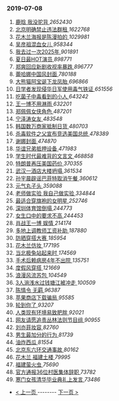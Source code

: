 ### 2019-07-08 
1. [ 鹿晗 我没驼背 ](https://s.weibo.com/weibo?q=%E9%B9%BF%E6%99%97%20%E6%88%91%E6%B2%A1%E9%A9%BC%E8%83%8C&Refer=top) *2652430*
1. [ 北京明确禁止违法群租 ](https://s.weibo.com/weibo?q=%23%E5%8C%97%E4%BA%AC%E6%98%8E%E7%A1%AE%E7%A6%81%E6%AD%A2%E8%BF%9D%E6%B3%95%E7%BE%A4%E7%A7%9F%23&Refer=top) *1622768*
1. [ 花木兰海报是陈漫拍的 ](https://s.weibo.com/weibo?q=%23%E8%8A%B1%E6%9C%A8%E5%85%B0%E6%B5%B7%E6%8A%A5%E6%98%AF%E9%99%88%E6%BC%AB%E6%8B%8D%E7%9A%84%23&Refer=top) *1029981*
1. [ 吴彦祖混血女儿 ](https://s.weibo.com/weibo?q=%23%E5%90%B4%E5%BD%A6%E7%A5%96%E6%B7%B7%E8%A1%80%E5%A5%B3%E5%84%BF%23&Refer=top) *958344*
1. [ 我去过一次2025年 ](https://s.weibo.com/weibo?q=%23%E6%88%91%E5%8E%BB%E8%BF%87%E4%B8%80%E6%AC%A12025%E5%B9%B4%23&Refer=top) *901891*
1. [ 夏日最HOT演员 ](https://s.weibo.com/weibo?q=%23%E5%A4%8F%E6%97%A5%E6%9C%80HOT%E6%BC%94%E5%91%98%23&Refer=top) *898771*
1. [ 郑爽回应新剧收视率暴跌 ](https://s.weibo.com/weibo?q=%23%E9%83%91%E7%88%BD%E5%9B%9E%E5%BA%94%E6%96%B0%E5%89%A7%E6%94%B6%E8%A7%86%E7%8E%87%E6%9A%B4%E8%B7%8C%23&Refer=top) *896777*
1. [ 蕾哈娜中国风封面 ](https://s.weibo.com/weibo?q=%23%E8%95%BE%E5%93%88%E5%A8%9C%E4%B8%AD%E5%9B%BD%E9%A3%8E%E5%B0%81%E9%9D%A2%23&Refer=top) *780188*
1. [ 大熊猫阿宝诞下龙凤胎 ](https://s.weibo.com/weibo?q=%23%E5%A4%A7%E7%86%8A%E7%8C%AB%E9%98%BF%E5%AE%9D%E8%AF%9E%E4%B8%8B%E9%BE%99%E5%87%A4%E8%83%8E%23&Refer=top) *696866*
1. [ 日学者发现侵华日军使用毒气铁证 ](https://s.weibo.com/weibo?q=%23%E6%97%A5%E5%AD%A6%E8%80%85%E5%8F%91%E7%8E%B0%E4%BE%B5%E5%8D%8E%E6%97%A5%E5%86%9B%E4%BD%BF%E7%94%A8%E6%AF%92%E6%B0%94%E9%93%81%E8%AF%81%23&Refer=top) *651556*
1. [ 吃菌子中毒看到的小人 ](https://s.weibo.com/weibo?q=%23%E5%90%83%E8%8F%8C%E5%AD%90%E4%B8%AD%E6%AF%92%E7%9C%8B%E5%88%B0%E7%9A%84%E5%B0%8F%E4%BA%BA%23&Refer=top) *643242*
1. [ 王一博不用淋雨 ](https://s.weibo.com/weibo?q=%23%E7%8E%8B%E4%B8%80%E5%8D%9A%E4%B8%8D%E7%94%A8%E6%B7%8B%E9%9B%A8%23&Refer=top) *632201*
1. [ 郑佩佩女侠角色 ](https://s.weibo.com/weibo?q=%23%E9%83%91%E4%BD%A9%E4%BD%A9%E5%A5%B3%E4%BE%A0%E8%A7%92%E8%89%B2%23&Refer=top) *487201*
1. [ 宁泽涛女友 ](https://s.weibo.com/weibo?q=%23%E5%AE%81%E6%B3%BD%E6%B6%9B%E5%A5%B3%E5%8F%8B%23&Refer=top) *483548*
1. [ 韩国数万商家抵制日货 ](https://s.weibo.com/weibo?q=%23%E9%9F%A9%E5%9B%BD%E6%95%B0%E4%B8%87%E5%95%86%E5%AE%B6%E6%8A%B5%E5%88%B6%E6%97%A5%E8%B4%A7%23&Refer=top) *480703*
1. [ 杀毒软件之父宣布竞选美国总统 ](https://s.weibo.com/weibo?q=%23%E6%9D%80%E6%AF%92%E8%BD%AF%E4%BB%B6%E4%B9%8B%E7%88%B6%E5%AE%A3%E5%B8%83%E7%AB%9E%E9%80%89%E7%BE%8E%E5%9B%BD%E6%80%BB%E7%BB%9F%23&Refer=top) *478389*
1. [ 谢娜封面 ](https://s.weibo.com/weibo?q=%23%E8%B0%A2%E5%A8%9C%E5%B0%81%E9%9D%A2%23&Refer=top) *474870*
1. [ 华谊兄弟抵押设备 ](https://s.weibo.com/weibo?q=%23%E5%8D%8E%E8%B0%8A%E5%85%84%E5%BC%9F%E6%8A%B5%E6%8A%BC%E8%AE%BE%E5%A4%87%23&Refer=top) *471983*
1. [ 学生时代最难背的文言文 ](https://s.weibo.com/weibo?q=%23%E5%AD%A6%E7%94%9F%E6%97%B6%E4%BB%A3%E6%9C%80%E9%9A%BE%E8%83%8C%E7%9A%84%E6%96%87%E8%A8%80%E6%96%87%23&Refer=top) *468858*
1. [ 特朗普再压美国药价 ](https://s.weibo.com/weibo?q=%23%E7%89%B9%E6%9C%97%E6%99%AE%E5%86%8D%E5%8E%8B%E7%BE%8E%E5%9B%BD%E8%8D%AF%E4%BB%B7%23&Refer=top) *370355*
1. [ 武汉一酒店大楼坍塌 ](https://s.weibo.com/weibo?q=%23%E6%AD%A6%E6%B1%89%E4%B8%80%E9%85%92%E5%BA%97%E5%A4%A7%E6%A5%BC%E5%9D%8D%E5%A1%8C%23&Refer=top) *361534*
1. [ 孙宇晨辟谣巴菲特取消午餐 ](https://s.weibo.com/weibo?q=%E5%AD%99%E5%AE%87%E6%99%A8%E8%BE%9F%E8%B0%A3%E5%B7%B4%E8%8F%B2%E7%89%B9%E5%8F%96%E6%B6%88%E5%8D%88%E9%A4%90&Refer=top) *360612*
1. [ 元气丸子头 ](https://s.weibo.com/weibo?q=%23%E5%85%83%E6%B0%94%E4%B8%B8%E5%AD%90%E5%A4%B4%23&Refer=top) *359088*
1. [ 老师做实验 我自己做实验 ](https://s.weibo.com/weibo?q=%E8%80%81%E5%B8%88%E5%81%9A%E5%AE%9E%E9%AA%8C%20%E6%88%91%E8%87%AA%E5%B7%B1%E5%81%9A%E5%AE%9E%E9%AA%8C&Refer=top) *334844*
1. [ 最适合穿旗袍的女明星 ](https://s.weibo.com/weibo?q=%23%E6%9C%80%E9%80%82%E5%90%88%E7%A9%BF%E6%97%97%E8%A2%8D%E7%9A%84%E5%A5%B3%E6%98%8E%E6%98%9F%23&Refer=top) *252746*
1. [ 深圳体育馆倒塌 ](https://s.weibo.com/weibo?q=%23%E6%B7%B1%E5%9C%B3%E4%BD%93%E8%82%B2%E9%A6%86%E5%80%92%E5%A1%8C%23&Refer=top) *244773*
1. [ 女生口中的要求不高 ](https://s.weibo.com/weibo?q=%23%E5%A5%B3%E7%94%9F%E5%8F%A3%E4%B8%AD%E7%9A%84%E8%A6%81%E6%B1%82%E4%B8%8D%E9%AB%98%23&Refer=top) *244453*
1. [ 肖战王一博 娱情 ](https://s.weibo.com/weibo?q=%E8%82%96%E6%88%98%E7%8E%8B%E4%B8%80%E5%8D%9A%20%E5%A8%B1%E6%83%85&Refer=top) *214174*
1. [ 多地上调教师工资补助 ](https://s.weibo.com/weibo?q=%23%E5%A4%9A%E5%9C%B0%E4%B8%8A%E8%B0%83%E6%95%99%E5%B8%88%E5%B7%A5%E8%B5%84%E8%A1%A5%E5%8A%A9%23&Refer=top) *187880*
1. [ 防晒穿搭大赛 ](https://s.weibo.com/weibo?q=%23%E9%98%B2%E6%99%92%E7%A9%BF%E6%90%AD%E5%A4%A7%E8%B5%9B%23&Refer=top) *185954*
1. [ 花木兰仿妆 ](https://s.weibo.com/weibo?q=%23%E8%8A%B1%E6%9C%A8%E5%85%B0%E4%BB%BF%E5%A6%86%23&Refer=top) *177195*
1. [ 当北极兔站起来时 ](https://s.weibo.com/weibo?q=%23%E5%BD%93%E5%8C%97%E6%9E%81%E5%85%94%E7%AB%99%E8%B5%B7%E6%9D%A5%E6%97%B6%23&Refer=top) *174569*
1. [ 手术后赖病房4年不出院 ](https://s.weibo.com/weibo?q=%23%E6%89%8B%E6%9C%AF%E5%90%8E%E8%B5%96%E7%97%85%E6%88%BF4%E5%B9%B4%E4%B8%8D%E5%87%BA%E9%99%A2%23&Refer=top) *135751*
1. [ 度假风穿搭 ](https://s.weibo.com/weibo?q=%23%E5%BA%A6%E5%81%87%E9%A3%8E%E7%A9%BF%E6%90%AD%23&Refer=top) *121669*
1. [ 浪漫风流苏包 ](https://s.weibo.com/weibo?q=%23%E6%B5%AA%E6%BC%AB%E9%A3%8E%E6%B5%81%E8%8B%8F%E5%8C%85%23&Refer=top) *104549*
1. [ 3人淌浅水过钱塘江被冲走 ](https://s.weibo.com/weibo?q=%233%E4%BA%BA%E6%B7%8C%E6%B5%85%E6%B0%B4%E8%BF%87%E9%92%B1%E5%A1%98%E6%B1%9F%E8%A2%AB%E5%86%B2%E8%B5%B0%23&Refer=top) *100509*
1. [ 陈情令 无羁 ](https://s.weibo.com/weibo?q=%E9%99%88%E6%83%85%E4%BB%A4%20%E6%97%A0%E7%BE%81&Refer=top) *96387*
1. [ 苹果商店下载骗局 ](https://s.weibo.com/weibo?q=%23%E8%8B%B9%E6%9E%9C%E5%95%86%E5%BA%97%E4%B8%8B%E8%BD%BD%E9%AA%97%E5%B1%80%23&Refer=top) *95585*
1. [ 轮到你了 ](https://s.weibo.com/weibo?q=%23%E8%BD%AE%E5%88%B0%E4%BD%A0%E4%BA%86%23&Refer=top) *93207*
1. [ 人类现有环境易致肥胖 ](https://s.weibo.com/weibo?q=%23%E4%BA%BA%E7%B1%BB%E7%8E%B0%E6%9C%89%E7%8E%AF%E5%A2%83%E6%98%93%E8%87%B4%E8%82%A5%E8%83%96%23&Refer=top) *92021*
1. [ 网友请愿追责丛林法则节目组 ](https://s.weibo.com/weibo?q=%23%E7%BD%91%E5%8F%8B%E8%AF%B7%E6%84%BF%E8%BF%BD%E8%B4%A3%E4%B8%9B%E6%9E%97%E6%B3%95%E5%88%99%E8%8A%82%E7%9B%AE%E7%BB%84%23&Refer=top) *90955*
1. [ 刘亦菲妆容 ](https://s.weibo.com/weibo?q=%23%E5%88%98%E4%BA%A6%E8%8F%B2%E5%A6%86%E5%AE%B9%23&Refer=top) *82760*
1. [ 男生最加分的行为 ](https://s.weibo.com/weibo?q=%23%E7%94%B7%E7%94%9F%E6%9C%80%E5%8A%A0%E5%88%86%E7%9A%84%E8%A1%8C%E4%B8%BA%23&Refer=top) *81739*
1. [ 油炸西瓜 ](https://s.weibo.com/weibo?q=%23%E6%B2%B9%E7%82%B8%E8%A5%BF%E7%93%9C%23&Refer=top) *81554*
1. [ 北京东六环交通事故 ](https://s.weibo.com/weibo?q=%E5%8C%97%E4%BA%AC%E4%B8%9C%E5%85%AD%E7%8E%AF%E4%BA%A4%E9%80%9A%E4%BA%8B%E6%95%85&Refer=top) *80162*
1. [ 花木兰 福建土楼 ](https://s.weibo.com/weibo?q=%E8%8A%B1%E6%9C%A8%E5%85%B0%20%E7%A6%8F%E5%BB%BA%E5%9C%9F%E6%A5%BC&Refer=top) *79995*
1. [ 福建萤火虫 ](https://s.weibo.com/weibo?q=%E7%A6%8F%E5%BB%BA%E8%90%A4%E7%81%AB%E8%99%AB&Refer=top) *75690*
1. [ 官方通报36位村医集体辞职 ](https://s.weibo.com/weibo?q=%E5%AE%98%E6%96%B9%E9%80%9A%E6%8A%A536%E4%BD%8D%E6%9D%91%E5%8C%BB%E9%9B%86%E4%BD%93%E8%BE%9E%E8%81%8C&Refer=top) *73782*
1. [ 寒门女孩清华毕业典礼上发言 ](https://s.weibo.com/weibo?q=%23%E5%AF%92%E9%97%A8%E5%A5%B3%E5%AD%A9%E6%B8%85%E5%8D%8E%E6%AF%95%E4%B8%9A%E5%85%B8%E7%A4%BC%E4%B8%8A%E5%8F%91%E8%A8%80%23&Refer=top) *73486* 

- [ < 上一页 ](https://github.com/able8/weibo-hot-record/blob/master/2019-07-07.md) -------- [ 下一页 > ](https://github.com/able8/weibo-hot-record/blob/master/2019-07-09.md)
